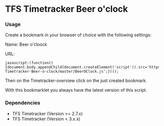 # TFS Timetracker Beer o'clock

### Usage
Create a bookmark in your browser of choice with the following settings:

Name: Beer o'cloock

URL:
```
javascript:(function(){document.body.appendChild(document.createElement('script')).src='https://raw.githack.com/tbandixen/TFS-Timetracker-Beer-o-clock/master/BeerOClock.js';})();
```
Then on the Timetracker-overview click on the just created bookmark.

With this bookmarklet you always have the latest version of this script.

### Dependencies
* TFS Timetracker (Version >= 2.7.x)
* TFS Timetracker (Version < 3.x.x)

